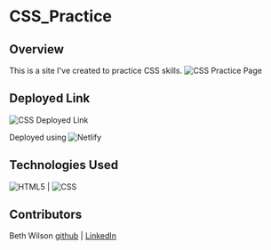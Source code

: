 # CSS_Practice

## Overview
This is a site I've created to practice CSS skills. 
![CSS Practice Page](https://main--monumental-beijinho-eeda38.netlify.app/)


## Deployed Link
![CSS Deployed Link](https://main--monumental-beijinho-eeda38.netlify.app/)

Deployed using ![Netlify]()

## Technologies Used
![HTML5](https://img.shields.io/badge/HTML5-E34F26?style=for-the-badge&logo=html5&logoColor=white) |
![CSS](https://img.shields.io/badge/CSS3-1572B6?style=for-the-badge&logo=css3&logoColor=white)  

## Contributors
Beth Wilson [github](https://github.com/BethWProjects) | [LinkedIn](https://www.linkedin.com/in/beth-wilson-92594284/)
